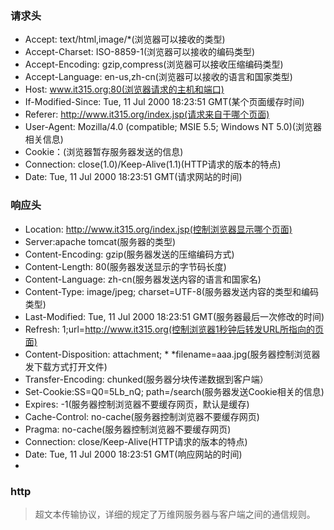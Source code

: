 ### 请求头
* Accept: text/html,image/*(浏览器可以接收的类型)
* Accept-Charset: ISO-8859-1(浏览器可以接收的编码类型)
* Accept-Encoding: gzip,compress(浏览器可以接收压缩编码类型)
* Accept-Language: en-us,zh-cn(浏览器可以接收的语言和国家类型)
* Host: www.it315.org:80(浏览器请求的主机和端口)
* If-Modified-Since: Tue, 11 Jul 2000 18:23:51 GMT(某个页面缓存时间)
* Referer: http://www.it315.org/index.jsp(请求来自于哪个页面)
* User-Agent: Mozilla/4.0 (compatible; MSIE 5.5; Windows NT 5.0)(浏览器相关信息)
* Cookie：(浏览器暂存服务器发送的信息)
* Connection: close(1.0)/Keep-Alive(1.1)(HTTP请求的版本的特点)
* Date: Tue, 11 Jul 2000 18:23:51 GMT(请求网站的时间)

### 响应头
* Location: http://www.it315.org/index.jsp(控制浏览器显示哪个页面)
* Server:apache tomcat(服务器的类型)
* Content-Encoding: gzip(服务器发送的压缩编码方式)
* Content-Length: 80(服务器发送显示的字节码长度)
* Content-Language: zh-cn(服务器发送内容的语言和国家名)
* Content-Type: image/jpeg; charset=UTF-8(服务器发送内容的类型和编码类型)
* Last-Modified: Tue, 11 Jul 2000 18:23:51 GMT(服务器最后一次修改的时间)
* Refresh: 1;url=http://www.it315.org(控制浏览器1秒钟后转发URL所指向的页面)
* Content-Disposition: attachment; * *filename=aaa.jpg(服务器控制浏览器发下载方式打开文件)
* Transfer-Encoding: chunked(服务器分块传递数据到客户端） 
* Set-Cookie:SS=Q0=5Lb_nQ; path=/search(服务器发送Cookie相关的信息)
* Expires: -1(服务器控制浏览器不要缓存网页，默认是缓存)
* Cache-Control: no-cache(服务器控制浏览器不要缓存网页)
* Pragma: no-cache(服务器控制浏览器不要缓存网页)  
* Connection: close/Keep-Alive(HTTP请求的版本的特点)  
* Date: Tue, 11 Jul 2000 18:23:51 GMT(响应网站的时间)
* 

### http
> 超文本传输协议，详细的规定了万维网服务器与客户端之间的通信规则。
